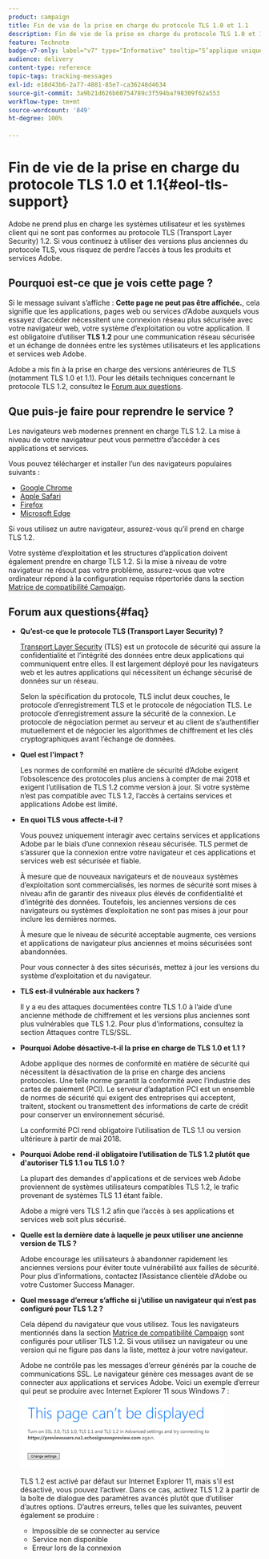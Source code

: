 ```yaml
---
product: campaign
title: Fin de vie de la prise en charge du protocole TLS 1.0 et 1.1
description: Fin de vie de la prise en charge du protocole TLS 1.0 et 1.1
feature: Technote
badge-v7-only: label="v7" type="Informative" tooltip="S’applique uniquement à Campaign Classic v7"
audience: delivery
content-type: reference
topic-tags: tracking-messages
exl-id: e18d43b6-2a77-4881-85e7-ca36248d4634
source-git-commit: 3a9b21d626b60754789c3f594ba798309f62a553
workflow-type: tm+mt
source-wordcount: '849'
ht-degree: 100%

---
```


# Fin de vie de la prise en charge du protocole TLS 1.0 et 1.1{#eol-tls-support}



Adobe ne prend plus en charge les systèmes utilisateur et les systèmes client qui ne sont pas conformes au protocole TLS (Transport Layer Security) 1.2. Si vous continuez à utiliser des versions plus anciennes du protocole TLS, vous risquez de perdre l’accès à tous les produits et services Adobe.

## Pourquoi est-ce que je vois cette page ?

Si le message suivant s’affiche : **Cette page ne peut pas être affichée.**, cela signifie que les applications, pages web ou services d’Adobe auxquels vous essayez d’accéder nécessitent une connexion réseau plus sécurisée avec votre navigateur web, votre système d’exploitation ou votre application. Il est obligatoire d’utiliser **TLS 1.2** pour une communication réseau sécurisée et un échange de données entre les systèmes utilisateurs et les applications et services web Adobe.

Adobe a mis fin à la prise en charge des versions antérieures de TLS (notamment TLS 1.0 et 1.1). Pour les détails techniques concernant le protocole TLS 1.2, consultez le [Forum aux questions](#faq).

## Que puis-je faire pour reprendre le service ?

Les navigateurs web modernes prennent en charge TLS 1.2. La mise à niveau de votre navigateur peut vous permettre d’accéder à ces applications et services.

Vous pouvez télécharger et installer l’un des navigateurs populaires suivants :

* [Google Chrome](https://www.google.com/chrome/)
* [Apple Safari](https://www.apple.com/safari/)
* [Firefox](https://www.mozilla.org/fr/firefox/new/)
* [Microsoft Edge](https://www.microsoft.com/fr-fr/edge)

Si vous utilisez un autre navigateur, assurez-vous qu’il prend en charge TLS 1.2.

Votre système d’exploitation et les structures d’application doivent également prendre en charge TLS 1.2. Si la mise à niveau de votre navigateur ne résout pas votre problème, assurez-vous que votre ordinateur répond à la configuration requise répertoriée dans la section [Matrice de compatibilité Campaign](../../rn/using/compatibility-matrix.md).

## Forum aux questions{#faq}

* **Qu’est-ce que le protocole TLS (Transport Layer Security) ?**

  [Transport Layer Security](https://fr.wikipedia.org/wiki/Transport_Layer_Security) (TLS) est un protocole de sécurité qui assure la confidentialité et l’intégrité des données entre deux applications qui communiquent entre elles. Il est largement déployé pour les navigateurs web et les autres applications qui nécessitent un échange sécurisé de données sur un réseau.

  Selon la spécification du protocole, TLS inclut deux couches, le protocole d’enregistrement TLS et le protocole de négociation TLS. Le protocole d’enregistrement assure la sécurité de la connexion. Le protocole de négociation permet au serveur et au client de s’authentifier mutuellement et de négocier les algorithmes de chiffrement et les clés cryptographiques avant l’échange de données.

* **Quel est l&#39;impact ?**

  Les normes de conformité en matière de sécurité d’Adobe exigent l’obsolescence des protocoles plus anciens à compter de mai 2018 et exigent l’utilisation de TLS 1.2 comme version à jour. Si votre système n’est pas compatible avec TLS 1.2, l’accès à certains services et applications Adobe est limité.

* **En quoi TLS vous affecte-t-il ?**

  Vous pouvez uniquement interagir avec certains services et applications Adobe par le biais d’une connexion réseau sécurisée. TLS permet de s’assurer que la connexion entre votre navigateur et ces applications et services web est sécurisée et fiable.

  À mesure que de nouveaux navigateurs et de nouveaux systèmes d’exploitation sont commercialisés, les normes de sécurité sont mises à niveau afin de garantir des niveaux plus élevés de confidentialité et d’intégrité des données. Toutefois, les anciennes versions de ces navigateurs ou systèmes d’exploitation ne sont pas mises à jour pour inclure les dernières normes.

  À mesure que le niveau de sécurité acceptable augmente, ces versions et applications de navigateur plus anciennes et moins sécurisées sont abandonnées.

  Pour vous connecter à des sites sécurisés, mettez à jour les versions du système d’exploitation et du navigateur.

* **TLS est-il vulnérable aux hackers ?**

  Il y a eu des attaques documentées contre TLS 1.0 à l’aide d’une ancienne méthode de chiffrement et les versions plus anciennes sont plus vulnérables que TLS 1.2. Pour plus d’informations, consultez la section Attaques contre TLS/SSL.

* **Pourquoi Adobe désactive-t-il la prise en charge de TLS 1.0 et 1.1 ?**

  Adobe applique des normes de conformité en matière de sécurité qui nécessitent la désactivation de la prise en charge des anciens protocoles. Une telle norme garantit la conformité avec l’industrie des cartes de paiement (PCI). Le serveur d’adaptation PCI est un ensemble de normes de sécurité qui exigent des entreprises qui acceptent, traitent, stockent ou transmettent des informations de carte de crédit pour conserver un environnement sécurisé.

  La conformité PCI rend obligatoire l’utilisation de TLS 1.1 ou version ultérieure à partir de mai 2018.

* **Pourquoi Adobe rend-il obligatoire l’utilisation de TLS 1.2 plutôt que d&#39;autoriser TLS 1.1 ou TLS 1.0 ?**

  La plupart des demandes d&#39;applications et de services web Adobe proviennent de systèmes utilisateurs compatibles TLS 1.2, le trafic provenant de systèmes TLS 1.1 étant faible.

  Adobe a migré vers TLS 1.2 afin que l’accès à ses applications et services web soit plus sécurisé.

* **Quelle est la dernière date à laquelle je peux utiliser une ancienne version de TLS ?**

  Adobe encourage les utilisateurs à abandonner rapidement les anciennes versions pour éviter toute vulnérabilité aux failles de sécurité. Pour plus d’informations, contactez l’Assistance clientèle d’Adobe ou votre Customer Success Manager.

* **Quel message d’erreur s’affiche si j’utilise un navigateur qui n’est pas configuré pour TLS 1.2 ?**

  Cela dépend du navigateur que vous utilisez. Tous les navigateurs mentionnés dans la section [Matrice de compatibilité Campaign](../../rn/using/compatibility-matrix.md) sont configurés pour utiliser TLS 1.2. Si vous utilisez un navigateur ou une version qui ne figure pas dans la liste, mettez à jour votre navigateur.

  Adobe ne contrôle pas les messages d’erreur générés par la couche de communications SSL. Le navigateur génère ces messages avant de se connecter aux applications et services Adobe. Voici un exemple d’erreur qui peut se produire avec Internet Explorer 11 sous Windows 7 :

  ![](assets/do-not-translate/page-not-displayed.png)

  TLS 1.2 est activé par défaut sur Internet Explorer 11, mais s’il est désactivé, vous pouvez l’activer. Dans ce cas, activez TLS 1.2 à partir de la boîte de dialogue des paramètres avancés plutôt que d’utiliser d’autres options. D’autres erreurs, telles que les suivantes, peuvent également se produire :

   * Impossible de se connecter au service
   * Service non disponible
   * Erreur lors de la connexion
